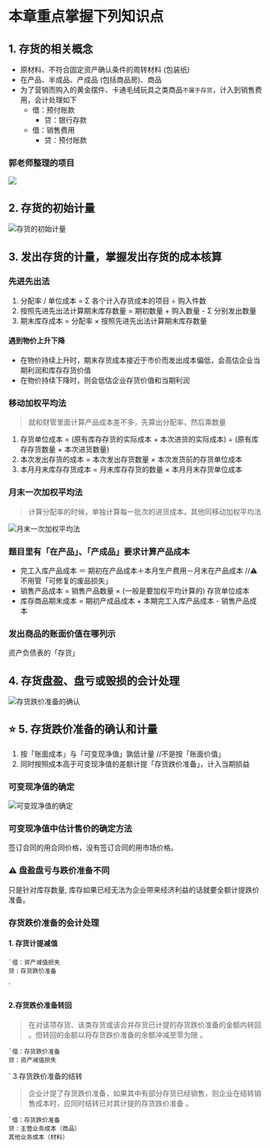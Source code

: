 # 本章重点掌握下列知识点
## 1. 存货的相关概念
- 原材料、不符合固定资产确认条件的周转材料 (包装纸) 
- 在产品、半成品、产成品 (包括商品房)、商品
- 为了营销而购入的黄金摆件、卡通毛绒玩具之类商品`不属于存货`，计入到销售费用，会计处理如下
	- 借：预付账款
		- 贷：银行存款
	- 借：销售费用
		- 贷：预付账款

### 郭老师整理的项目
![][image-1]

## 2. 存货的初始计量
![][image-2]

## 3. 发出存货的计量，掌握发出存货的成本核算
### 先进先出法
1. 分配率 / 单位成本 = Σ 各个计入存货成本的项目 ÷ 购入件数
2. 按照先进先出法计算期末库存数量 = 期初数量 + 购入数量 - Σ 分别发出数量
3. 期末库存成本 = 分配率 × 按照先进先出法计算期末库存数量

#### 遇到物价上升下降
- 在物价持续上升时，期末存货成本接近于市价而发出成本偏低，会高估企业当期利润和库存存货价值 
- 在物价持续下降时，则会低估企业存货价值和当期利润

### 移动加权平均法
> 就和财管里面计算产品成本差不多，先算出分配率，然后乘数量

1. 存货单位成本 = (原有库存存货的实际成本 + 本次进货的实际成本) ÷ (原有库存存货数量 + 本次进货数量)
2. 本次发出存货的成本 = 本次发出存货数量 × 本次发货前的存货单位成本
3. 本月月末库存存货成本 = 月末库存存货的数量 × 本月月末存货单位成本

### 月末一次加权平均法
> 计算分配率的时候，单独计算每一批次的进货成本，其他同移动加权平均法

![][image-3]

### 题目里有「在产品」、「产成品」要求计算产品成本
- 完工入库产品成本 ＝ 期初在产品成本＋本月生产费用－月末在产品成本 //⚠️ 不用管「可修复的废品损失」
- 销售产品成本 = 销售产品数量 × (一般是要加权平均计算的) 存货单位成本
- 库存商品期末成本 = 期初产成品成本 + 本期完工入库产品成本 - 销售产品成本

### 发出商品的账面价值在哪列示
资产负债表的「存货」

## 4. 存货盘盈、盘亏或毁损的会计处理
![][image-4]

## ⭐️ 5. 存货跌价准备的确认和计量
1. 按「账面成本」与「可变现净值」孰低计量  //不是按「账面价值」
2. 同时按照成本高于可变现净值的差额计提「存货跌价准备」，计入当期损益

### 可变现净值的确定
![][image-5]

### 可变现净值中估计售价的确定方法
签订合同的用合同价格，没有签订合同的用市场价格。

### ⚠️ 盘盈盘亏与跌价准备不同
只是针对库存数量, 库存如果已经无法为企业带来经济利益的话就要全额计提跌价准备。

### 存货跌价准备的会计处理
#### 1. 存货计提减值
```
`借：资产减值损失 
贷：存货跌价准备 
```
`
#### 2.存货跌价准备转回
> 在对该项存货、该类存货或该合并存货已计提的存货跌价准备的金额内转回 。但转回的金额以将存货跌价准备的余额冲减至零为限 。

```
`借：存货跌价准备 
贷：资产减值损失 
```
`
3.存货跌价准备的结转 
> 企业计提了存货跌价准备，如果其中有部分存货已经销售，则企业在结转销售成本时，应同时结转已对其计提的存货跌价准备 。

```
`借：存货跌价准备 
贷：主营业务成本（商品） 
其他业务成本（材料）
````

[image-1]:	https://ws3.sinaimg.cn/large/006tNc79gy1fqayrhh75ej314a0cm0xo.jpg
[image-2]:	https://ws2.sinaimg.cn/large/006tKfTcgy1fqb44cka5ij31kw1crk90.jpg "存货的初始计量"
[image-3]:	https://ws2.sinaimg.cn/large/006tNc79gy1fqayignwf1j311s066mz4.jpg "月末一次加权平均法"
[image-4]:	https://ws1.sinaimg.cn/large/006tKfTcgy1fqb4q3iyxnj31ee064jt9.jpg "存货跌价准备的确认"
[image-5]:	file:///Users/wangjunjie/Dropbox/Studying/CPA/%E4%BC%9A%E8%AE%A1/%E4%BC%9A%E8%AE%A1%E6%80%9D%E7%BB%B4%E5%AF%BC%E5%9B%BE%202018/%E5%AD%98%E8%B4%A7%E5%8F%AF%E5%8F%98%E7%8E%B0%E5%87%80%E5%80%BC%E7%9A%84%E7%A1%AE%E5%AE%9A.png "可变现净值的确定"